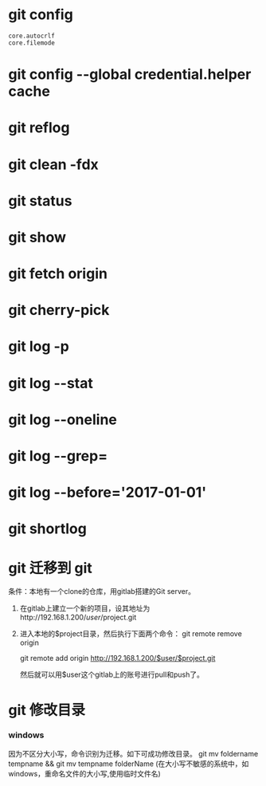 # git config
    core.autocrlf
    core.filemode

# git config --global credential.helper cache

# git reflog

# git clean -fdx

# git status

# git show

# git fetch origin

# git cherry-pick

# git log -p
# git log --stat
# git log --oneline
# git log --grep=<pattern>
# git log --before='2017-01-01'

# git shortlog

# git 迁移到 git

条件：本地有一个clone的仓库，用gitlab搭建的Git server。

1. 在gitlab上建立一个新的项目，设其地址为http://192.168.1.200/$user/$project.git

1. 进入本地的$project目录，然后执行下面两个命令：
    git remote remove origin

    git remote add origin http://192.168.1.200/$user/$project.git

    然后就可以用$user这个gitlab上的账号进行pull和push了。

# git 修改目录
### windows
因为不区分大小写，命令识别为迁移。如下可成功修改目录。
    git mv foldername tempname && git mv tempname folderName (在大小写不敏感的系统中，如windows，重命名文件的大小写,使用临时文件名)

